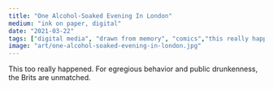 ```yaml
---
title: "One Alcohol-Soaked Evening In London"
medium: "ink on paper, digital"
date: "2021-03-22"
tags: ["digital media", "drawn from memory", "comics","this really happened"]
image: "art/one-alcohol-soaked-evening-in-london.jpg"
---
```

This too really happened. For egregious behavior and public drunkenness, the Brits are unmatched.
